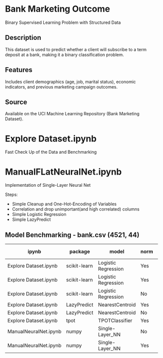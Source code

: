 # Bank Marketing Outcome
Binary Supervised Learning Problem with Structured Data


## Description
This dataset is used to predict whether a client will subscribe to a term deposit at a bank, making it a binary classification problem.

## Features 
Includes client demographics (age, job, marital status), economic indicators, and previous marketing campaign outcomes.

## Source
Available on the UCI Machine Learning Repository (Bank Marketing Dataset).


# Explore Dataset.ipynb
Fast Check Up of the Data and Benchmarking

# ManualFLatNeuralNet.ipynb
Implementation of Single-Layer Neural Net

Steps:
* Simple Cleanup and One-Hot-Encoding of Variables
* Correlation and drop unimportant(and high correlated) columns
* Simple Logistic Regression
* Simple LazyPredict

## Model Benchmarking - bank.csv (4521, 44)

| ipynb               | package   | model              | norm | balance | rocauc | f1-score | f1-minor |
|---------------------|-----------|--------------------|------|---------|--------|----------|----------|
| Explore Dataset.ipynb | scikit-learn | Logistic Regression | Yes  | Yes      | 0.84   | 0.90     | 0.52     |
| Explore Dataset.ipynb | scikit-learn | Logistic Regression | Yes  | No      | 0.63   | 0.90     | 0.38     |
| Explore Dataset.ipynb | scikit-learn | Logistic Regression | No  | No      | 0.60   | 0.89     | 0.32     |
| Explore Dataset.ipynb | LazyPredict  | NearestCentroid       | Yes   | No     | 0.74   | 0.86     | 0.38     |
| Explore Dataset.ipynb | LazyPredict  | NearestCentroid       | No   | No     | 0.77   | 0.85     | 0.32     |
| Explore Dataset.ipynb | tpot  | TPOTClassifier       | Yes   | No     | 0.77   | 0.85     | 0.32     |
| ManualNeuralNet.ipynb | numpy | Single-Layer_NN | No | No | 0.52 | 0.84 | 0.12 |
| ManualNeuralNet.ipynb | numpy | Single-Layer_NN | Yes | No | 0.83 | 0.83 | 0.47 |


